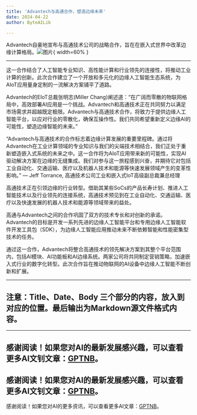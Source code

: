 ```yaml
---
title: 'Advantech与高通合作，塑造边缘未来'
date: 2024-04-22
author: ByteAILib

---
```


Advantech自豪地宣布与高通技术公司的战略合作，旨在在嵌入式世界中改革边缘计算格局。![图片](https://ai-techpark.com/wp-content/uploads/2024/04/Advantech-1-960x540.jpg){ width=60% }

---
这一合作结合了人工智能专业知识、高性能计算和行业领先的连接性，将推动工业计算的创新。此次合作建立了一个开放和多元化的边缘人工智能生态系统，为AIoT应用量身定制的一流解决方案铺平了道路。

Advantech的EIoT总裁张明志(Miller Chang)阐述道：“在广阔而零散的物联网格局中，高效部署AI应用是一个挑战。Advantech和高通技术正在共同努力以满足市场需求并超越既定极限。Advantech与高通技术合作，将致力于提供边缘人工智能平台，以应对行业的零散化，确保互操作性。我们共同希望重新定义边缘AI的可能性，塑造边缘智能的未来。”

“Advantech与高通技术的合作标志着边缘计算发展的重要里程碑。通过将Advantech在工业计算领域的专业知识与我们的尖端技术相结合，我们正处于重新塑造嵌入式系统的未来之中。这一合作将为AIoT应用带来新的可能性，实现AI驱动解决方案在边缘的无缝集成。我们对参与这一旅程感到兴奋，并期待它对包括工业自动化、交通运输、医疗以及机器人技术和能源等快速发展领域产生的变革性影响。” — Jeff Torrance, 高通技术公司工业和嵌入式IoT高级副总裁兼总经理

高通技术正在引领边缘的行业转型。借助其某些SoCs的产品长寿计划、推进人工智能技术以及行业领先的连接系统，高通技术预见到在工业自动化、交通运输、医疗以及快速发展的机器人技术和能源等领域带来的益处。

高通与Advantech之间的合作巩固了双方的技术专长和对创新的承诺。Advantech的目标是开发一系列先进的边缘人工智能平台和专用边缘人工智能软件开发工具包（SDK），为边缘人工智能应用推动未来不断依赖智能和性能密集型技术的任务。

通过这一合作，Advantech将整合高通技术的领先解决方案到其整个平台范围内，包括AI模块、AI功能板和AI边缘系统。两家公司将共同制定营销策略，加速嵌入式行业的数字化转型。此次合作旨在推动物联网的AI设备中边缘人工智能不断创新和扩展。

---
注意：Title、Date、Body 三个部分的内容，放入到对应的位置。最后输出为Markdown源文件格式内容。
---

---
感谢阅读！如果您对AI的最新发展感兴趣，可以查看更多AI文钊文章：[GPTNB](https://gptnb.com)。
---
感谢阅读！如果您对AI的最新发展感兴趣，可以查看更多AI文钊文章：[GPTNB](https://gptnb.com)。
---
感谢阅读！如果您对AI的更多资讯，可以查看更多AI文章：[GPTNB](https://gptnb.com)。